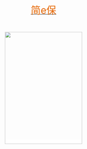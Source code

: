 <html>

<head>

<title>简e保</title>

<meta http-equiv="Content-Language" content="zh-CN">

<meta HTTP-EQUIV="Content-Type" CONTENT="text/html; charset=gb2312">
</head>

<body>
<p style="text-align:center;">
	<span style="background-color:#FFFFFF;color:#E56600;font-size:18px;"><br />
</span> 
</p>
<p style="text-align:center;">
	<span style="background-color:#FFFFFF;color:#E56600;font-size:18px;"><br />
</span> 
</p>
<p style="text-align:center;">
	<span style="color:#E56600;font-size:18px;"><br />
</span> 
</p>
<p style="text-align:center;">
	<span style="font-size:18px;"><a href="https://www.jianebao.cn/"><span style="color:#E56600;font-size:32px;">简e保</span></a></span> 
</p>
<p style="text-align:center;">
	<span style="background-color:#FFFFFF;color:#E56600;font-size:18px;"><br />
</span> 
</p>
<p style="text-align:center;">
	<span style="background-color:#FFFFFF;"><span><span style="font-size:18px;"><a href="https://mobile.yangkeduo.com/duo_red_packet.html?pid=1812115_18835713&sign=jZ1ctUQRrAQZremLuiH172SknreRU0ruQehkkj2NSlI%3D&duoduo_type=2" target="_blank"><img src="https://www.jianebao.cn/jpg/hb250.jpg" width="250" height="360" alt="" /></a></span></span> </span> 
</p>
<div style="text-align:center;">
	<span><span style="font-size:18px;"><br />
</span></span> 
</div>
<p>
	<br />
</p>
</body>

</html>
